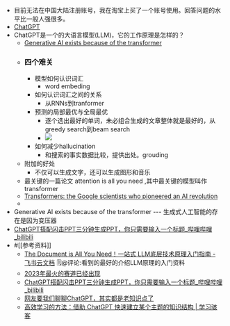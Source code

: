- 目前无法在中国大陆注册账号，我在淘宝上买了一个账号使用。回答问题的水平比一般人强很多。
- [ChatGPT](https://chat.openai.com/chat)
- ChatGPT是一个的大语言模型(LLM)，它的工作原理是怎样的？
    - [Generative AI exists because of the transformer ](https://ig.ft.com/generative-ai/)
    - ### 四个难关
        - 模型如何认识词汇
            - word embeding
        - 如何认识词汇之间的关系
            - 从RNNs到tranformer
        - 预测的局部最优与全局最优
            - 逐个选出最好的单词，未必组合生成的文章整体就是最好的，从greedy search到beam search
            - ![](https://firebasestorage.googleapis.com/v0/b/firescript-577a2.appspot.com/o/imgs%2Fapp%2Fxinyiheng%2FjW3x-1WwAP.png?alt=media&token=2b859043-565b-4bdc-be01-94d7624627d2)
        - 如何减少hallucination
            - 和搜索的事实数据比较，提供出处。grouding
    - 附加的好处
        - 不仅可以生成文字，还可以生成图形和音乐
    - 最关键的一篇论文 attention is all you need ,其中最关键的模型叫作transformer
    - [Transformers: the Google scientists who pioneered an AI revolution](https://www.ft.com/content/37bb01af-ee46-4483-982f-ef3921436a50)
    - 
- Generative AI exists because of the transformer --- 生成式人工智能的存在是因为变压器
- [ChatGPT搭配闪击PPT三分钟生成PPT，你只需要输入一个标题_哔哩哔哩_bilibili](https://www.bilibili.com/video/BV1oj411G7QV/?spm_id_from=333.1007.tianma.5-3-17.click)
- #[[参考资料]]
    - [‬⁢⁣⁡‍‍‬‬​⁣⁤‌​⁣⁡‬⁤﻿​﻿‍​​⁡‬﻿‌‍‬﻿‬​‬​⁡﻿⁤​‬‬﻿‬⁢⁤‌‌The Document is All You Need！一站式 LLM底层技术原理入门指南 - 飞书云文档](https://s3tlxskbq3.feishu.cn/docx/NyPqdCKraoXz9gxNVCfcIFdnnAc) 
🗒@评论:看到的最好的介绍LLM原理的入门资料
    - [2023年最火的赛道已经出现](https://36kr.com/topics/2111377671047299)
    - [ChatGPT搭配闪击PPT三分钟生成PPT，你只需要输入一个标题_哔哩哔哩_bilibili](https://www.bilibili.com/video/BV1oj411G7QV/?spm_id_from=333.1007.tianma.5-3-17.click)
    - [网友要我们聊聊ChatGPT，其实都是老知识点了](https://mp.weixin.qq.com/s/N4yuqp0zPXjzX4RhQ7Qchg)
    - [高效学习的方法：借助 ChatGPT 快速建立某个主题的知识结构 | 学习骇客](https://mp.weixin.qq.com/s?__biz=MzU2NDI1Mzg2NQ==&mid=2247495207&idx=1&sn=c85d54eaf6e146a2ec5257781a50c89b&chksm=fc4f6be1cb38e2f7ffb62fbb7a29d290e868c502a50cb69c82596884575a933ca775b4e19ebd#rd)
